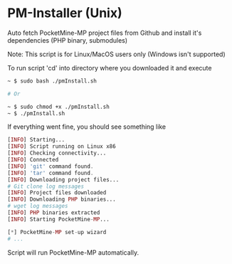 # PM-Installer (Unix)
Auto fetch PocketMine-MP project files from Github and install it's dependencies (PHP binary, submodules)

Note: This script is for Linux/MacOS users only (Windows isn't supported)

To run script 'cd' into directory where you downloaded it and execute

```sh
~ $ sudo bash ./pmInstall.sh

# Or

~ $ sudo chmod +x ./pmInstall.sh
~ $ ./pmInstall.sh
```

If everything went fine, you should see something like
```php
[INFO] Starting...
[INFO] Script running on Linux x86
[INFO] Checking connectivity...
[INFO] Connected
[INFO] 'git' command found.
[INFO] 'tar' command found.
[INFO] Downloading project files...
# Git clone log messages
[INFO] Project files downloaded
[INFO] Downloading PHP binaries...
# wget log messages
[INFO] PHP binaries extracted
[INFO] Starting PocketMine-MP...

[*] PocketMine-MP set-up wizard
# ...

```
Script will run PocketMine-MP automatically.

